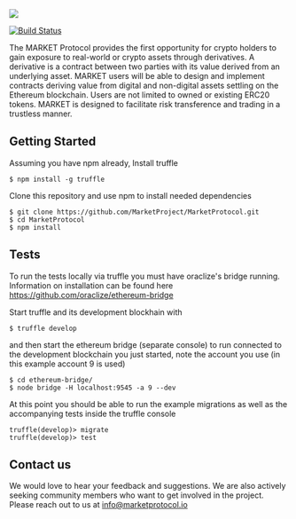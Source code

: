 <img src="https://image.ibb.co/nANcyR/logo_MARKET_banner_2.png" align="middle">

[![Build Status](https://travis-ci.org/MarketProtocol/MarketProtocol.svg?branch=master)](https://travis-ci.org/MarketProtocol/MarketProtocol)

The MARKET Protocol provides the first opportunity for crypto holders to gain exposure to real-world or crypto assets through derivatives. A derivative is a contract between two parties with its value derived from an underlying asset. MARKET users will be able to design and implement contracts deriving value from digital and non-digital assets settling on the Ethereum blockchain. Users are not limited to owned or existing ERC20 tokens. MARKET is designed to facilitate risk transference and trading in a trustless manner.

## Getting Started
Assuming you have npm already, Install truffle
```
$ npm install -g truffle
```

Clone this repository and use npm to install needed dependencies
```
$ git clone https://github.com/MarketProject/MarketProtocol.git
$ cd MarketProtocol
$ npm install
```


## Tests
To run the tests locally via truffle you must have oraclize's bridge
running. Information on installation can be found here https://github.com/oraclize/ethereum-bridge

Start truffle and its development blockhain with
```
$ truffle develop
```

and then start the ethereum bridge (separate console) to run connected
to the development blockchain you just started, note the account you use (in this example account 9 is used)

```
$ cd ethereum-bridge/
$ node bridge -H localhost:9545 -a 9 --dev
```

At this point you should be able to run the example migrations as well
as the accompanying tests inside the truffle console

```
truffle(develop)> migrate
truffle(develop)> test
```
## Contact us
We would love to hear your feedback and suggestions. We are also actively seeking community members who want to get involved in the project.  Please reach out to us at info@marketprotocol.io


